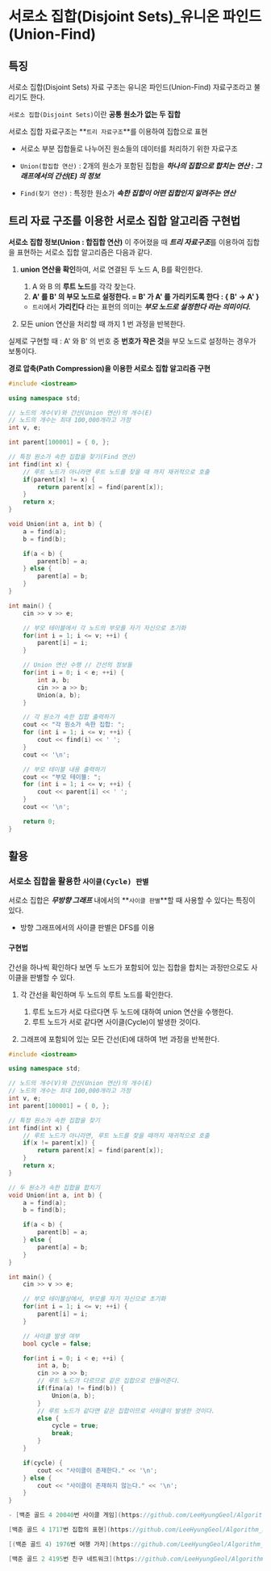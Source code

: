 # 서로소 집합(Disjoint Sets)_유니온 파인드(Union-Find)

## 특징

서로소 집합(Disjoint Sets) 자료 구조는 유니온 파인드(Union-Find) 자료구조라고 불리기도 한다.

`서로소 집합(Disjoint Sets)`이란 **공통 원소가 없는 두 집합**

서로소 집합 자료구조는 **`트리 자료구조`**를 이용하여 집합으로 표현

* 서로소 부분 집합들로 나누어진 원소들의 데이터를 처리하기 위한 자료구조

* `Union(합집합 연산)` : 2개의 원소가 포함된 집합을 ***하나의 집합으로 합치는 연산 : 그래프에서의 간선(E) 의 정보***

* `Find(찾기 연산)` : 특정한 원소가 ***속한 집합이 어떤 집합인지 알려주는 연산***

## 트리 자료 구조를 이용한 서로소 집합 알고리즘 구현법

**서로소 집합 정보(Union : 합집합 연산)** 이 주어졌을 때 ***트리 자료구조***를 이용하여 집합을 표현하는 서로소 집합 알고리즘은 다음과 같다.

1. **union 연산을 확인**하여, 서로 연결된 두 노드 A, B를 확인한다.
   1. A 와 B 의 **루트 노드**를 각각 찾는다.
   2. **A' 를 B' 의 부모 노드로 설정한다. = B' 가 A' 를 가리키도록 한다 : { B' -> A' }**
    - `트리`에서 **가리킨다** 라는 표현의 의미는 ***부모 노드로 설정한다 라는 의미이다.***

2. 모든 union 연산을 처리할 때 까지 1 번 과정을 반복한다.

실제로 구현할 때 : A' 와 B' 의 번호 중 **번호가 작은 것**을 부모 노드로 설정하는 경우가 보통이다.

**경로 압축(Path Compression)을 이용한 서로소 집합 알고리즘 구현**

```c++
#include <iostream>

using namespace std;

// 노드의 개수(V)와 간선(Union 연산)의 개수(E)
// 노드의 개수는 최대 100,000개라고 가정
int v, e;

int parent[100001] = { 0, };

// 특정 원소가 속한 집합을 찾기(Find 연산)
int find(int x) {
    // 루트 노드가 아니라면 루트 노드를 찾을 때 까지 재귀적으로 호출
    if(parent[x] != x) {
        return parent[x] = find(parent[x]);
    }
    return x;
}

void Union(int a, int b) {
    a = find(a);
    b = find(b);

    if(a < b) {
        parent[b] = a;
    } else {
        parent[a] = b;
    }
}

int main() {
    cin >> v >> e;

    // 부모 테이블에서 각 노드의 부모를 자기 자신으로 초기화 
    for(int i = 1; i <= v; ++i) {
        parent[i] = i;
    }

    // Union 연산 수행 // 간선의 정보들
    for(int i = 0; i < e; ++i) {
        int a, b;
        cin >> a >> b;
        Union(a, b);
    }

    // 각 원소가 속한 집합 출력하기
    cout << "각 원소가 속한 집합: ";
    for (int i = 1; i <= v; ++i) {
        cout << find(i) << ' ';
    }
    cout << '\n';

    // 부모 테이블 내용 출력하기
    cout << "부모 테이블: ";
    for (int i = 1; i <= v; ++i) {
        cout << parent[i] << ' ';
    }
    cout << '\n';

    return 0;
}
```
## 활용

### 서로소 집합을 활용한 `사이클(Cycle) 판별`

서로소 집합은 ***무방향 그래프*** 내에서의 **`사이클 판별`**할 때 사용할 수 있다는 특징이 있다.

* 방향 그래프에서의 사이클 판별은 DFS를 이용

#### 구현법

간선을 하나씩 확인하다 보면 두 노드가 포함되어 있는 집합을 합치는 과정만으로도 사이클을 판별할 수 있다.

1. 각 간선을 확인하며 두 노드의 루트 노드를 확인한다.
   1. 루트 노드가 서로 다르다면 두 노드에 대하여 union 연산을 수행한다.
   2. 루트 노드가 서로 같다면 사이클(Cycle)이 발생한 것이다.

2. 그래프에 포함되어 있는 모든 간선(E)에 대하여 1번 과정을 반복한다.

```c++
#include <iostream>

using namespace std;

// 노드의 개수(V)와 간선(Union 연산)의 개수(E)
// 노드의 개수는 최대 100,000개라고 가정
int v, e;
int parent[100001] = { 0, };

// 특정 원소가 속한 집합을 찾기
int find(int x) {
    // 루트 노드가 아니라면, 루트 노드를 찾을 때까지 재귀적으로 호출
    if(x != parent[x]) {
        return parent[x] = find(parent[x]);
    }
    return x;
}

// 두 원소가 속한 집합을 합치기
void Union(int a, int b) {
    a = find(a);
    b = find(b);

    if(a < b) {
        parent[b] = a;
    } else {
        parent[a] = b;
    }
}

int main() {
    cin >> v >> e;

    // 부모 테이블상에서, 부모를 자기 자신으로 초기화
    for(int i = 1; i <= v; ++i) {
        parent[i] = i;
    }

    // 사이클 발생 여부
    bool cycle = false;

    for(int i = 0; i < e; ++i) {
        int a, b;
        cin >> a >> b;
        // 루트 노드가 다르므로 같은 집합으로 만들어준다. 
        if(fina(a) != find(b)) {
            Union(a, b);
        }
        // 루트 노드가 같다면 같은 집합이므로 사이클이 발생한 것이다. 
        else {
            cycle = true;
            break;
        }
    }

    if(cycle) {
        cout << "사이클이 존재한다." << '\n'; 
    } else {
        cout << "사이클이 존재하지 않는다." << '\n';
    }
}

- [백준 골드 4 20040번 사이클 게임](https://github.com/LeeHyungGeol/Algorithm_BaekJoon/blob/master/%EB%B0%B1%EC%A4%80_if%EB%AC%B8/%5B%EB%B0%B1%EC%A4%80%20%EA%B3%A8%EB%93%9C%204%5D%2020040%EB%B2%88.cpp)

[백준 골드 4 1717번 집합의 표현](https://github.com/LeeHyungGeol/Algorithm_BaekJoon/blob/master/%EB%B0%B1%EC%A4%80_if%EB%AC%B8/%EC%9C%A0%EB%8B%88%EC%98%A8%20%ED%8C%8C%EC%9D%B8%EB%93%9C_%EC%A7%91%ED%95%A9%EC%9D%98%ED%91%9C%ED%98%84(1717%EB%B2%88).cpp)

[(백준 골드 4) 1976번 여행 가자](https://github.com/LeeHyungGeol/Algorithm_BaekJoon/blob/master/%EB%B0%B1%EC%A4%80_if%EB%AC%B8/%EC%9C%A0%EB%8B%88%EC%98%A8%20%ED%8C%8C%EC%9D%B8%EB%93%9C_%EC%97%AC%ED%96%89%20%EA%B0%80%EC%9E%90(1976%EB%B2%88).cpp)

[백준 골드 2 4195번 친구 네트워크](https://github.com/LeeHyungGeol/Algorithm_BaekJoon/blob/master/%EB%B0%B1%EC%A4%80_if%EB%AC%B8/%EC%9C%A0%EB%8B%88%EC%98%A8%20%ED%8C%8C%EC%9D%B8%EB%93%9C_%EC%B9%9C%EA%B5%AC%20%EB%84%A4%ED%8A%B8%EC%9B%8C%ED%81%AC(4195%EB%B2%88).cpp)

```






